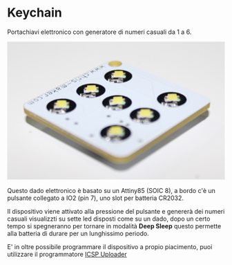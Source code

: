 # Keychain


Portachiavi elettronico con generatore di numeri casuali da 1 a 6.

![Dice keychain by Iannella Christian](https://github.com/ChristianIannella/Keychain/blob/main/Dice/Docs/IMG_2136.JPG)


Questo dado elettronico è basato su un Attiny85 (SOIC 8), a bordo c'è un pulsante collegato a IO2 (pin 7), uno slot per batteria CR2032.

Il dispositivo viene attivato alla pressione del pulsante e genererà dei numeri casuali visualizzti su sette led disposti come su un dado, dopo
un certo tempo si spegneranno per tornare in modalità **Deep Sleep** questo permette alla batteria di durare per un lunghissimo periodo.

E' in oltre possibile programmare il dispositivo a propio piacimento, puoi utilizzare il programmatore [ICSP Uploader](https://www.tindie.com/products/30806/)

